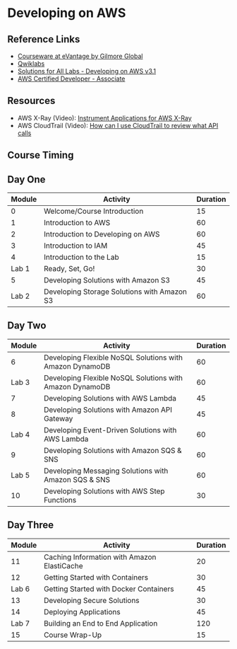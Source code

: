 # Developing on AWS

## Reference Links

* [Courseware at eVantage by Gilmore Global](https://evantage.gilmoreglobal.com/#/user/signin)
* [Qwiklabs](https://ddls.qwiklabs.com/)
* [Solutions for All Labs - Developing on AWS v3.1](https://aws-tc-largeobjects.s3.amazonaws.com/AWS-100-DEV/v3.1/fullCodeForAllLabs.html)
* [AWS Certified Developer - Associate](https://aws.amazon.com/certification/certified-developer-associate/)

## Resources

* AWS X-Ray (Video): [Instrument Applications for AWS X-Ray](https://www.youtube.com/watch?v=JBOo2L4sqt8)
* AWS CloudTrail (Video): [How can I use CloudTrail to review what API calls](https://www.youtube.com/watch?v=4ztTv5rIRv8)

## Course Timing

## Day One

|Module|Activity|Duration|
|-|-|-|
|0|Welcome/Course Introduction|15|
|1|Introduction to AWS|60|
|2|Introduction to Developing on AWS|60|
|3|Introduction to IAM|45|
|4|Introduction to the Lab|15|
|Lab 1|Ready, Set, Go!|30|
|5|Developing Solutions with Amazon S3|45|
|Lab 2|Developing Storage Solutions with Amazon S3|60|

## Day Two

|Module|Activity|Duration|
|-|-|-|
|6|Developing Flexible NoSQL Solutions with Amazon DynamoDB|60|
|Lab 3|Developing Flexible NoSQL Solutions with Amazon DynamoDB|60|
|7|Developing Solutions with AWS Lambda|45|
|8|Developing Solutions with Amazon API Gateway|45|
|Lab 4|Developing Event-Driven Solutions with AWS Lambda|60|
|9|Developing Solutions with Amazon SQS & SNS|60|
|Lab 5|Developing Messaging Solutions with Amazon SQS & SNS|60|
|10|Developing Solutions with AWS Step Functions|30|

## Day Three

|Module|Activity|Duration|
|-|-|-|
|11|Caching Information with Amazon ElastiCache|20|
|12|Getting Started with Containers|30|
|Lab 6|Getting Started with Docker Containers|45|
|13|Developing Secure Solutions|30|
|14|Deploying Applications|45|
|Lab 7|Building an End to End Application|120|
|15|Course Wrap-Up|15|

